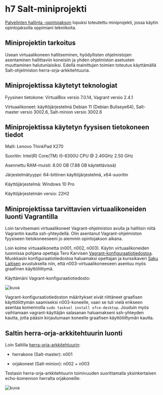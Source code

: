# h7 Salt-miniprojekti

[Palvelinten hallinta -opintojakson](https://terokarvinen.com/2024/configuration-management-2024-spring/) lopuksi toteutettu miniprojekti, jossa käytin opintojaksolla oppimiani tekniikoita.

## Miniprojektin tarkoitus

Usean virtuaalikoneen hallitseminen, hyödyllisten ohjelmistojen asentaminen hallittaviin koneisiin ja yhden ohjelmiston asetusten muuttaminen halutunlaisiksi. Edellä mainittujen toimien toteutus käyttämällä Salt-ohjelmiston herra-orja-arkkitehtuuria.

## Miniprojektissa käytetyt teknologiat

Fyysinen tietokone: VirtualBox versio 7.0.14, Vagrant versio 2.4.1

Virtuaalikoneet: käyttöjärjestelmä Debian 11 (Debian Bullseye64), Salt-master versio 3002.6, Salt-minion versio 3002.6 

## Miniprojektissa käytetyn fyysisen tietokoneen tiedot

Malli: Lenovo ThinkPad X270

Suoritin: Intel(R) Core(TM) i5-6300U CPU @ 2.40GHz 2.50 GHz

Asennettu RAM-muisti: 8.00 GB (7.88 GB käytettävissä)

Järjestelmätyyppi: 64-bittinen käyttöjärjestelmä, x64-suoritin

Käyttöjärjestelmä: Windows 10 Pro

Käyttöjärjestelmän versio: 22H2

## Miniprojektissa tarvittavien virtuaalikoneiden luonti Vagrantilla

Loin tarvitsemani virtuaalikoneet Vagrant-ohjelmiston avulla ja hallitsin niitä Vagrantin kautta ssh-yhteydellä. Olin asentanut Vagrant-ohjelmiston fyysiseen tietokoneeseeni jo aiemmin opintojakson aikana.

Loin kolme virtuaalikonetta (n001, n002, n003). Käytin virtuaalikoneiden luonnissa pohjana opettaja Tero Karvisen [Vagrant-konfiguraatiotiedostoa](https://terokarvinen.com/2021/two-machine-virtual-network-with-debian-11-bullseye-and-vagrant/?fromSearch=vagrant). Muokkasin konfiguraatiotiedostoa haluamaksi opettajan ja kurssikaveri [Saku Laitisen](https://github.com/KebabGarva) avustuksella niin, että n003-virtuaalikoneeseen asentuu myös graafinen käyttöliittymä.

Käyttämäni Vagrant-konfiguraatiotiedosto:

![kuva](https://github.com/NooraOlkkonen/palvelinten-hallinta/assets/165004946/4df36cdb-54f9-408b-8622-81fd9ecaeb31)

Vagrant-konfiguraatiotiedoston määritykset eivät riittäneet graafisen käyttöliittymän saamiseksi n003-koneelle, vaan se tuli vielä erikseen asentaa komennolla ```sudo tasksel install xfce-desktop```. Jouduin myös vaihtamaan  vagrant-käyttäjän salasanan haluamakseni ssh-yhteyden kautta, jotta pääsin kirjautumaan koneelle graafisen käyttöliittymän kautta.

## Saltin herra-orja-arkkitehtuurin luonti

Loin Saltilla [herra-orja-arkkitehtuurin](https://terokarvinen.com/2021/two-machine-virtual-network-with-debian-11-bullseye-and-vagrant/?fromSearch=vagrant):

- herrakone (Salt-master): n001

- orjakoneet (Salt-minion): n002 + n003

Testasin herra-orja-arkkitehtuurin toimivuuden suorittamalla yksinkertaisen echo-komennon herralta orjakoneille:

![kuva](https://github.com/NooraOlkkonen/palvelinten-hallinta/assets/165004946/63f7918f-44c6-4cd4-98a5-79c0d9d26669)









